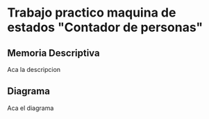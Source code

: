 # Trabajo practico maquina de estados "Contador de personas"

## Memoria Descriptiva 

Aca la descripcion

## Diagrama

Aca el diagrama
